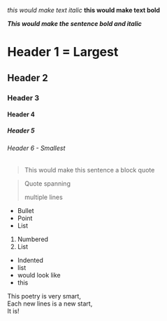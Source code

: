 _this would make text italic_
**this would make text bold**

**_This would make the sentence bold and italic_**

# Header 1 = Largest
## Header 2
### Header 3
#### Header 4
##### Header 5
###### Header 6 - Smallest

> This would make this sentence a block quote

> Quote spanning
>
>
> multiple lines

* Bullet
* Point
* List

1. Numbered
2. List

* Indented
 * list
 * would look like
  * this

This poetry is very smart,  
Each new lines is a new start,  
It is!
